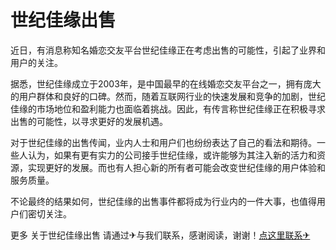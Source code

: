 # 世纪佳缘出售

近日，有消息称知名婚恋交友平台世纪佳缘正在考虑出售的可能性，引起了业界和用户的关注。

据悉，世纪佳缘成立于2003年，是中国最早的在线婚恋交友平台之一，拥有庞大的用户群体和良好的口碑。然而，随着互联网行业的快速发展和竞争的加剧，世纪佳缘的市场地位和盈利能力也面临着挑战。因此，有传言称世纪佳缘正在积极寻求出售的可能性，以寻求更好的发展机遇。

对于世纪佳缘的出售传闻，业内人士和用户们也纷纷表达了自己的看法和期待。一些人认为，如果有更有实力的公司接手世纪佳缘，或许能够为其注入新的活力和资源，实现更好的发展。而也有人担心新的所有者可能会改变世纪佳缘的用户体验和服务质量。

不论最终的结果如何，世纪佳缘的出售事件都将成为行业内的一件大事，也值得用户们密切关注。

更多 关于世纪佳缘出售 请通过✈与我们联系，感谢阅读，谢谢！[点这里联系✈](https://ss.k02.cc)